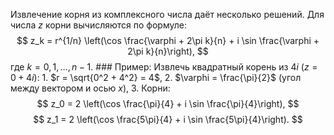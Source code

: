 Извлечение корня из комплексного числа даёт несколько решений. Для числа $z$ корни вычисляются по формуле: $$ z_k = r^{1/n} \left(\cos \frac{\varphi + 2\pi k}{n} + i \sin \frac{\varphi + 2\pi k}{n}\right), $$ где $k = 0, 1, \dots, n-1$. ### Пример: Извлечь квадратный корень из $4i$ ($z = 0 + 4i$): 1. $r = \sqrt{0^2 + 4^2} = 4$, 2. $\varphi = \frac{\pi}{2}$ (угол между вектором и осью $x$), 3. Корни: $$ z_0 = 2 \left(\cos \frac{\pi}{4} + i \sin \frac{\pi}{4}\right), $$ $$ z_1 = 2 \left(\cos \frac{5\pi}{4} + i \sin \frac{5\pi}{4}\right). $$
